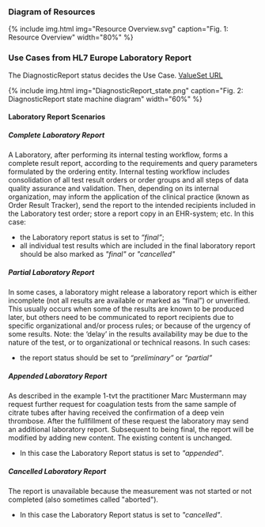 <!--  markdownlint-disable MD001 MD041 -->

### Diagram of Resources

{% include img.html img="Resource Overview.svg" caption="Fig. 1: Resource Overview" width="80%" %}

### Use Cases from HL7 Europe Laboratory Report

The DiagnosticReport status decides the Use Case. [ValueSet URL](http://hl7.org/fhir/diagnostic-report-status)

{% include img.html img="DiagnosticReport_state.png" caption="Fig. 2: DiagnosticReport state machine diagram" width="60%" %}

#### Laboratory Report Scenarios

##### Complete Laboratory Report

A Laboratory, after performing its internal testing workflow, forms a complete result report, according to the requirements and query parameters formulated by the ordering entity. Internal testing workflow includes consolidation of all test result orders or order groups and all steps of data quality assurance and validation.
Then, depending on its internal organization, may inform the application of the clinical practice (known as Order Result Tracker), send the report to the intended recipients included in the Laboratory test order; store a report copy in an EHR-system; etc.
In this case:

* the Laboratory report status is set to _“final”_;
* all individual test results which are included in the final laboratory report should be also marked as _"final"_ or _"cancelled"_

##### Partial Laboratory Report

In some cases, a laboratory might release a laboratory report which is either incomplete (not all results are available or marked as “final”) or unverified.
This usually occurs when some of the results are known to be produced later, but others need to be communicated to report recipients due to specific organizational and/or process rules; or because of the urgency of some results. Note: the ‘delay’ in the results availability may be due to the nature of the test, or to organizational or technical reasons.
In such cases:

* the report status should be set to _“preliminary”_ or _“partial”_

##### Appended Laboratory Report

As described in the example 1-tvt the practitioner Marc Mustermann may request further request for coagulation tests from the same sample of citrate tubes after having received the confirmation of a deep vein thrombose. After the fullfillment of these request the laboratory may send an additional laboratory report. Subsequent to being final, the report will be modified by adding new content. The existing content is unchanged.

* In this case the Laboratory Report status is set to _"appended"_.

##### Cancelled Laboratory Report

The report is unavailable because the measurement was not started or not completed (also sometimes called "aborted").

* In this case the Laboratory Report status is set to _"cancelled"_.
